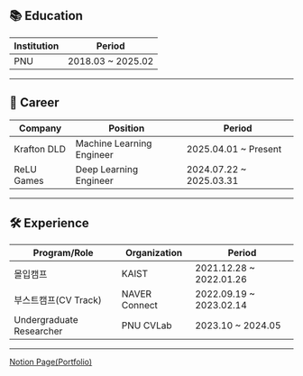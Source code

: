 ## 📚 Education

| Institution | Period        |
|-------------|---------------|
| PNU         | 2018.03 ~ 2025.02 |

---

## 💼 Career

| Company      | Position              | Period                |
|--------------|-----------------------|------------------------|
| Krafton DLD  | Machine Learning Engineer | 2025.04.01 ~ Present   |
| ReLU Games   | Deep Learning Engineer    | 2024.07.22 ~ 2025.03.31|

---

## 🛠 Experience

| Program/Role             | Organization       | Period                  |
|--------------------------|--------------------|--------------------------|
| 몰입캠프                   | KAIST              | 2021.12.28 ~ 2022.01.26  |
| 부스트캠프(CV Track)        | NAVER Connect      | 2022.09.19 ~ 2023.02.14  |
| Undergraduate Researcher | PNU CVLab          | 2023.10 ~ 2024.05        |

---

[Notion Page(Portfolio)](https://www.notion.so/18909834f7eb80ffa3c2cfa80391e428?source=copy_link)

